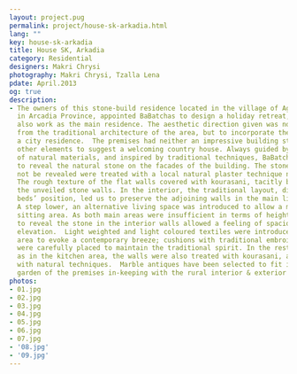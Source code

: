 ```yaml
---
layout: project.pug
permalink: project/house-sk-arkadia.html
lang: ""
key: house-sk-arkadia
title: House SK, Arkadia
category: Residential
designers: Makri Chrysi
photography: Makri Chrysi, Tzalla Lena
pdate: April.2013
og: true
description:
- The owners of this stone-build residence located in the village of Agios Andreas
  in Arcadia Province, appointed BaΒatchas to design a holiday retreat, that could
  also work as the main residence. The aesthetic direction given was not to stir away
  from the traditional architecture of the area, but to incorporate the comforts of
  a city residence.  The premises had neither an impressive building structure, nor
  other elements to suggest a welcoming country house. Always guided by the power
  of natural materials, and inspired by traditional techniques, BaΒatchas decided
  to reveal the natural stone on the facades of the building. The stones that could
  not be revealed were treated with a local natural plaster technique named kourasani.
  The rough texture of the flat walls covered with kourasani, tacitly blend in with
  the unveiled stone walls. In the interior, the traditional layout, dictating the
  beds’ position, led us to preserve the adjoining walls in the main living area.
  A step lower, an alternative living space was introduced to allow a more comfortable
  sitting area. As both main areas were insufficient in terms of height, the decision
  to reveal the stone in the interior walls allowed a feeling of spaciousness and
  elevation.  Light weighted and light coloured textiles were introduced in the living
  area to evoke a contemporary breeze; cushions with traditional embroidery and artifacts
  were carefully placed to maintain the traditional spirit. In the restroom as well
  as in the kitchen area, the walls were also treated with kourasani, and coloured
  with natural techniques.  Marble antiques have been selected to fit in the enclosed
  garden of the premises in-keeping with the rural interior & exterior surroundings.
photos:
- 01.jpg
- 02.jpg
- 03.jpg
- 04.jpg
- 05.jpg
- 06.jpg
- 07.jpg
- '08.jpg'
- '09.jpg'
---
```

